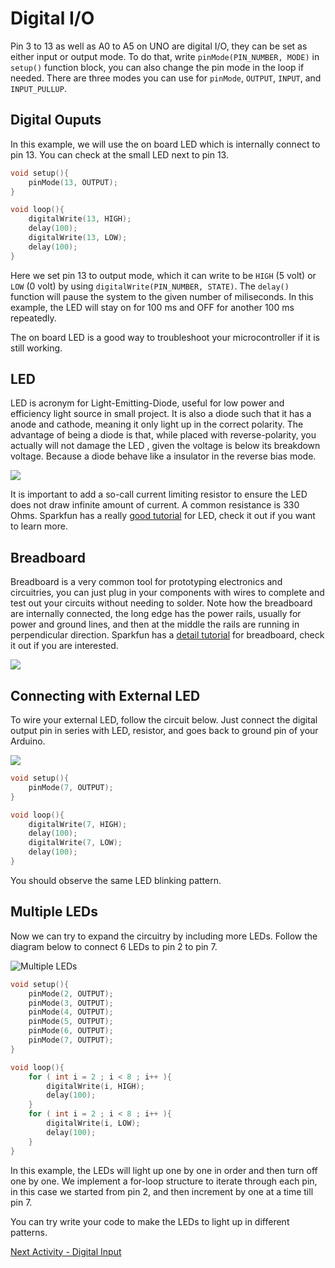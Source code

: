 # Digital I/O
Pin 3 to 13 as well as A0 to A5 on UNO are digital I/O, they can be set as either input or output mode. To do that, write `pinMode(PIN_NUMBER, MODE)` in `setup()` function block, you can also change the pin mode in the loop if needed. There are three modes you can use for `pinMode`, `OUTPUT`, `INPUT`, and `INPUT_PULLUP`.

## Digital Ouputs

In this example, we will use the on board LED which is internally connect to pin 13. You can check at the small LED next to pin 13.
```C
void setup(){
    pinMode(13, OUTPUT);
}

void loop(){
    digitalWrite(13, HIGH);
    delay(100);
    digitalWrite(13, LOW);
    delay(100);
}
```
Here we set pin 13 to output mode, which it can write to be `HIGH` (5 volt) or `LOW` (0 volt) by using `digitalWrite(PIN_NUMBER, STATE)`. The `delay()` function will pause the system to the given number of miliseconds. In this example, the LED will stay on for 100 ms and OFF for another 100 ms repeatedly.

The on board LED is a good way to troubleshoot your microcontroller if it is still working. 

## LED
LED is acronym for Light-Emitting-Diode, useful for low power and efficiency light source in small project. It is also a diode such that it has a anode and cathode, meaning it only light up in the correct polarity. The advantage of being a diode is that, while placed with reverse-polarity, you actually will not damage the LED , given the voltage is below its breakdown voltage. Because a diode behave like a insulator in the reverse bias mode.

![](https://cdn.sparkfun.com/assets/c/5/7/2/7/51f1c87ace395fea20000004.png)

It is important to add a so-call current limiting resistor to ensure the LED does not draw infinite amount of current. A common resistance is 330 Ohms. Sparkfun has a really [good tutorial](https://learn.sparkfun.com/tutorials/light-emitting-diodes-leds/all) for LED, check it out if you want to learn more.

## Breadboard
Breadboard is a very common tool for prototyping electronics and circuitries, you can just plug in your components with wires to complete and test out your circuits without needing to solder. Note how the breadboard are internally connected, the long edge has the power rails, usually for power and ground lines, and then at the middle the rails are running in perpendicular direction. Sparkfun has a [detail tutorial](https://learn.sparkfun.com/tutorials/how-to-use-a-breadboard/all) for breadboard, check it out if you are interested.

![](http://wiring.org.co/learning/tutorials/breadboard/imgs/breadboard-02.jpg)

## Connecting with External LED
To wire your external LED, follow the circuit below. Just connect the digital output pin in series with LED, resistor, and goes back to ground pin of your Arduino.

![](https://cdn.instructables.com/F60/IZJJ/I8ZQZMO9/F60IZJJI8ZQZMO9.LARGE.jpg?auto=webp&&frame=1&fit=bounds) 

```C
void setup(){
    pinMode(7, OUTPUT);
}

void loop(){
    digitalWrite(7, HIGH);
    delay(100);
    digitalWrite(7, LOW);
    delay(100);
}
```
You should observe the same LED blinking pattern.

## Multiple LEDs
Now we can try to expand the circuitry by including more LEDs. Follow the diagram below to connect 6 LEDs to pin 2 to pin 7.

![](https://www.arduino.cc/en/uploads/Tutorial/forLoop_bb.png "Multiple LEDs")

```C
void setup(){
    pinMode(2, OUTPUT);
    pinMode(3, OUTPUT);
    pinMode(4, OUTPUT);
    pinMode(5, OUTPUT);
    pinMode(6, OUTPUT);
    pinMode(7, OUTPUT);
}

void loop(){
    for ( int i = 2 ; i < 8 ; i++ ){
        digitalWrite(i, HIGH);
        delay(100);
    }
    for ( int i = 2 ; i < 8 ; i++ ){
        digitalWrite(i, LOW);
        delay(100);
    }
}
```

In this example, the LEDs will light up one by one in order and then turn off one by one. We implement a for-loop structure to iterate through each pin, in this case we started from pin 2, and then increment by one at a time till pin 7.

You can try write your code to make the LEDs to light up in different patterns.

[Next Activity - Digital Input](https://github.com/unl-robotic/arduino101/edit/master/tutorial1b-digital-input.md)
